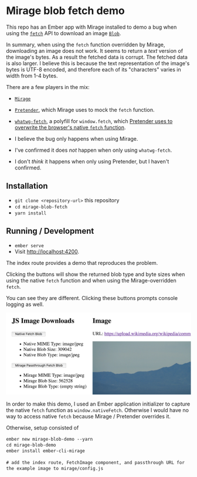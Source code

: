 # Mirage blob fetch demo

This repo has an Ember app with Mirage installed to demo a bug
when using the [`fetch`](https://developer.mozilla.org/en-US/docs/Web/API/Fetch_API) API to download an image [`Blob`](https://developer.mozilla.org/en-US/docs/Web/API/Blob).

In summary, when using the `fetch` function overridden by Mirage, downloading an image does not work.
It seems to return a *text* version of the image's bytes. As a result the fetched data is corrupt.
The fetched data is also larger. I believe this is because the text representation of the image's bytes
is UTF-8 encoded, and therefore each of its "characters" varies in width from 1-4 bytes.

There are a few players in the mix:

* [`Mirage`](https://github.com/miragejs/ember-cli-mirage)
* [`Pretender`](https://github.com/pretenderjs/pretender), which Mirage uses to mock the `fetch` function.
* [`whatwg-fetch`](https://github.com/github/fetch), a polyfill for `window.fetch`, which [Pretender uses to
overwrite the browser's native `fetch` function](https://github.com/pretenderjs/pretender/blob/46145a51c6b6900b24517793929c8c2c1fa4ba20/src/index.ts#L64).

* I believe the bug only happens when using Mirage.
* I've confirmed it does *not* happen when only using `whatwg-fetch`.
* I don't *think* it happens when only using Pretender, but I haven't confirmed.

## Installation

* `git clone <repository-url>` this repository
* `cd mirage-blob-fetch`
* `yarn install`

## Running / Development

* `ember serve`
* Visit [http://localhost:4200](http://localhost:4200).

The index route provides a demo that reproduces the problem.

Clicking the buttons will show the returned blob type and byte sizes when using
the native `fetch` function and when using the Mirage-overridden `fetch`.

You can see they are different. Clicking these buttons prompts console logging as well.

<img src="https://github.com/skarger/mirage-blob-fetch/blob/master/public/mirage-blob-fetch.png" title="Index route screenshot" alt="Index route screenshot" />

In order to make this demo, I used an Ember application initializer to capture
the native `fetch` function as `window.nativeFetch`. Otherwise I would have no way to access
native `fetch` because Mirage / Pretender overrides it.

Otherwise, setup consisted of

```
ember new mirage-blob-demo --yarn
cd mirage-blob-demo
ember install ember-cli-mirage

# add the index route, FetchImage component, and passthrough URL for the example image to mirage/config.js
```

